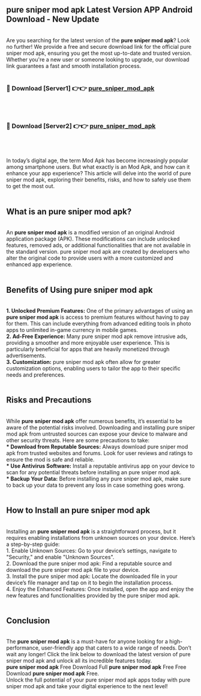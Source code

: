 ## pure sniper mod apk Latest Version APP Android Download - New Update
<br>
Are you searching for the latest version of the <strong>pure sniper mod apk</strong>? Look no further! We provide a free and secure download link for the official pure sniper mod apk, ensuring you get the most up-to-date and trusted version. Whether you're a new user or someone looking to upgrade, our download link guarantees a fast and smooth installation process.
<br>
<br>
<h3>🔴 Download [Server1] 👉👉 <a href="https://modyolo.store/pure+sniper+mod+apk">pure_sniper_mod_apk</a></h3><br>
<br>
<h3>🔴 Download [Server2] 👉👉 <a href="https://modyolo.store/pure+sniper+mod+apk">pure_sniper_mod_apk</a></h3><br>
<br>
<br>
In today’s digital age, the term Mod Apk has become increasingly popular among smartphone users. But what exactly is an Mod Apk, and how can it enhance your app experience? This article will delve into the world of pure sniper mod apk, exploring their benefits, risks, and how to safely use them to get the most out.
<br>
<br>
<h2>What is an pure sniper mod apk?</h2>
<br>
An <strong>pure sniper mod apk</strong> is a modified version of an original Android application package (APK). These modifications can include unlocked features, removed ads, or additional functionalities that are not available in the standard version. pure sniper mod apk are created by developers who alter the original code to provide users with a more customized and enhanced app experience.
<br>
<br>
<h2>Benefits of Using pure sniper mod apk</h2>
<br>
<strong> 1. Unlocked Premium Features:</strong> One of the primary advantages of using an <strong>pure sniper mod apk</strong> is access to premium features without having to pay for them. This can include everything from advanced editing tools in photo apps to unlimited in-game currency in mobile games.
<br>
<strong> 2. Ad-Free Experience:</strong> Many pure sniper mod apk remove intrusive ads, providing a smoother and more enjoyable user experience. This is particularly beneficial for apps that are heavily monetized through advertisements.
<br>
<strong> 3. Customization:</strong> pure sniper mod apk often allow for greater customization options, enabling users to tailor the app to their specific needs and preferences.
<br>
<br>
<h2>Risks and Precautions</h2>
<br>
While <strong>pure sniper mod apk</strong> offer numerous benefits, it’s essential to be aware of the potential risks involved. Downloading and installing pure sniper mod apk from untrusted sources can expose your device to malware and other security threats. Here are some precautions to take:
<br>
<strong> * Download from Reputable Sources:</strong> Always download pure sniper mod apk from trusted websites and forums. Look for user reviews and ratings to ensure the mod is safe and reliable.
<br>
<strong> * Use Antivirus Software:</strong> Install a reputable antivirus app on your device to scan for any potential threats before installing an pure sniper mod apk.
<br>
<strong> * Backup Your Data:</strong> Before installing any pure sniper mod apk, make sure to back up your data to prevent any loss in case something goes wrong.
<br>
<br>
<h2>How to Install an pure sniper mod apk</h2>
<br>
Installing an <strong>pure sniper mod apk</strong> is a straightforward process, but it requires enabling installations from unknown sources on your device. Here’s a step-by-step guide:
<br>
 1. Enable Unknown Sources: Go to your device’s settings, navigate to "Security," and enable "Unknown Sources".
<br>
 2. Download the pure sniper mod apk: Find a reputable source and download the pure sniper mod apk file to your device.
<br>
 3. Install the pure sniper mod apk: Locate the downloaded file in your device’s file manager and tap on it to begin the installation process.
<br>
 4. Enjoy the Enhanced Features: Once installed, open the app and enjoy the new features and functionalities provided by the pure sniper mod apk.
<br>
<br>
<h2><strong>Conclusion</strong></h2>
<br>
The <strong>pure sniper mod apk</strong> is a must-have for anyone looking for a high-performance, user-friendly app that caters to a wide range of needs. Don’t wait any longer! Click the link below to download the latest version of pure sniper mod apk and unlock all its incredible features today.
<br>
<strong>pure sniper mod apk</strong> Free Download Full <strong>pure sniper mod apk</strong> Free Free Download <strong>pure sniper mod apk</strong> Free.
<br>
Unlock the full potential of your pure sniper mod apk apps today with pure sniper mod apk and take your digital experience to the next level!